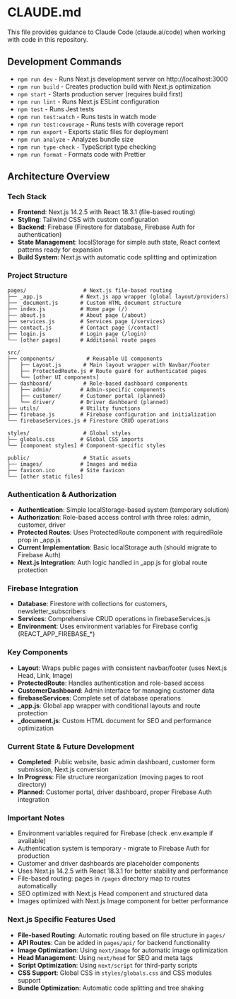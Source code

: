 # CLAUDE.md

This file provides guidance to Claude Code (claude.ai/code) when working with code in this repository.

## Development Commands

- `npm run dev` - Runs Next.js development server on http://localhost:3000
- `npm run build` - Creates production build with Next.js optimization
- `npm start` - Starts production server (requires build first)
- `npm run lint` - Runs Next.js ESLint configuration
- `npm test` - Runs Jest tests
- `npm run test:watch` - Runs tests in watch mode
- `npm run test:coverage` - Runs tests with coverage report
- `npm run export` - Exports static files for deployment
- `npm run analyze` - Analyzes bundle size
- `npm run type-check` - TypeScript type checking
- `npm run format` - Formats code with Prettier

## Architecture Overview

### Tech Stack
- **Frontend**: Next.js 14.2.5 with React 18.3.1 (file-based routing)
- **Styling**: Tailwind CSS with custom configuration  
- **Backend**: Firebase (Firestore for database, Firebase Auth for authentication)
- **State Management**: localStorage for simple auth state, React context patterns ready for expansion
- **Build System**: Next.js with automatic code splitting and optimization

### Project Structure
```
pages/                  # Next.js file-based routing
├── _app.js            # Next.js app wrapper (global layout/providers)
├── _document.js       # Custom HTML document structure
├── index.js           # Home page (/)
├── about.js           # About page (/about)
├── services.js        # Services page (/services)
├── contact.js         # Contact page (/contact)
├── login.js           # Login page (/login)
└── [other pages]      # Additional route pages

src/
├── components/          # Reusable UI components
│   ├── Layout.js       # Main layout wrapper with Navbar/Footer
│   ├── ProtectedRoute.js # Route guard for authenticated pages
│   └── [other UI components]
├── dashboard/          # Role-based dashboard components
│   ├── admin/         # Admin-specific components
│   ├── customer/      # Customer portal (planned)
│   └── driver/        # Driver dashboard (planned)
├── utils/             # Utility functions
├── firebase.js        # Firebase configuration and initialization
└── firebaseServices.js # Firestore CRUD operations

styles/                 # Global styles
├── globals.css        # Global CSS imports
└── [component styles] # Component-specific styles

public/                 # Static assets
├── images/            # Images and media
├── favicon.ico        # Site favicon
└── [other static files]
```

### Authentication & Authorization
- **Authentication**: Simple localStorage-based system (temporary solution)
- **Authorization**: Role-based access control with three roles: admin, customer, driver
- **Protected Routes**: Uses ProtectedRoute component with requiredRole prop in _app.js
- **Current Implementation**: Basic localStorage auth (should migrate to Firebase Auth)
- **Next.js Integration**: Auth logic handled in _app.js for global route protection

### Firebase Integration
- **Database**: Firestore with collections for customers, newsletter_subscribers
- **Services**: Comprehensive CRUD operations in firebaseServices.js
- **Environment**: Uses environment variables for Firebase config (REACT_APP_FIREBASE_*)

### Key Components
- **Layout**: Wraps public pages with consistent navbar/footer (uses Next.js Head, Link, Image)
- **ProtectedRoute**: Handles authentication and role-based access
- **CustomerDashboard**: Admin interface for managing customer data
- **firebaseServices**: Complete set of database operations
- **_app.js**: Global app wrapper with conditional layouts and route protection
- **_document.js**: Custom HTML document for SEO and performance optimization

### Current State & Future Development
- **Completed**: Public website, basic admin dashboard, customer form submission, Next.js conversion
- **In Progress**: File structure reorganization (moving pages to root directory)
- **Planned**: Customer portal, driver dashboard, proper Firebase Auth integration

### Important Notes
- Environment variables required for Firebase (check .env.example if available) 
- Authentication system is temporary - migrate to Firebase Auth for production
- Customer and driver dashboards are placeholder components
- Uses Next.js 14.2.5 with React 18.3.1 for better stability and performance
- File-based routing: pages in `/pages` directory map to routes automatically
- SEO optimized with Next.js Head component and structured data
- Images optimized with Next.js Image component for better performance

### Next.js Specific Features Used
- **File-based Routing**: Automatic routing based on file structure in `pages/`
- **API Routes**: Can be added in `pages/api/` for backend functionality
- **Image Optimization**: Using `next/image` for automatic image optimization
- **Head Management**: Using `next/head` for SEO and meta tags
- **Script Optimization**: Using `next/script` for third-party scripts
- **CSS Support**: Global CSS in `styles/globals.css` and CSS modules support
- **Bundle Optimization**: Automatic code splitting and tree shaking